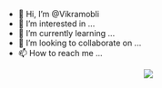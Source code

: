 - 👋 Hi, I’m @Vikramobli
- 👀 I’m interested in ...
- 🌱 I’m currently learning ...
- 💞️ I’m looking to collaborate on ...
- 📫 How to reach me ...

<!---
Vikramobli/Vikramobli is a ✨ special ✨ repository because its `README.md` (this file) appears on your GitHub profile.
You can click the Preview link to take a look at your changes.
--->
<div align = "center">
<a href="">
  <img  src="https://github-readme-stats.vercel.app/api?username=Vikramobli&show_icons=true&theme=shades-of-purple&count_private&trueshow_icons=true" />
</a>
</div>
